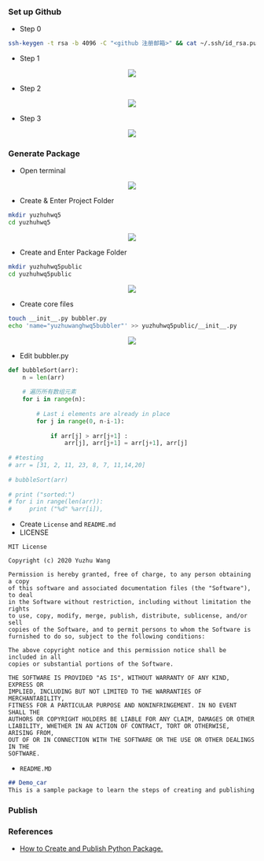 ### Set up Github
- Step 0
```sh
ssh-keygen -t rsa -b 4096 -C "<github 注册邮箱>" && cat ~/.ssh/id_rsa.pub.pub
```
- Step 1
<div style="text-align:center; margin:auto"><img src="img/2020-01-14-01-18-35.png"></div>

- Step 2
<div style="text-align:center; margin:auto"><img src="img/2020-01-14-01-19-34.png"></div>

- Step 3
<div style="text-align:center; margin:auto"><img src="img/2020-01-14-01-22-17.png"></div>

### Generate Package

- Open terminal
<div style="text-align:center; margin:auto"><img src="img/2020-01-14-00-57-48.png"></div>

- Create & Enter Project Folder
```sh
mkdir yuzhuhwq5
cd yuzhuhwq5
```
<div style="text-align:center; margin:auto"><img src="img/2020-01-14-00-59-30.png"></div>

- Create and Enter Package Folder
```sh
mkdir yuzhuhwq5public
cd yuzhuhwq5public
```
<div style="text-align:center; margin:auto"><img src="img/2020-01-14-01-01-31.png"></div>

- Create core files
```sh
touch __init__.py bubbler.py
echo 'name="yuzhuwanghwq5bubbler"' >> yuzhuhwq5public/__init__.py
```
<div style="text-align:center; margin:auto"><img src="img/2020-01-14-01-05-55.png"></div>

- Edit bubbler.py
```py
def bubbleSort(arr):
    n = len(arr)
 
    # 遍历所有数组元素
    for i in range(n):
 
        # Last i elements are already in place
        for j in range(0, n-i-1):
 
            if arr[j] > arr[j+1] :
                arr[j], arr[j+1] = arr[j+1], arr[j]
 
# #testing
# arr = [31, 2, 11, 23, 8, 7, 11,14,20]
 
# bubbleSort(arr)
 
# print ("sorted:")
# for i in range(len(arr)):
#     print ("%d" %arr[i]),
```
- Create `License` and `README.md`
- LICENSE
```license
MIT License

Copyright (c) 2020 Yuzhu Wang

Permission is hereby granted, free of charge, to any person obtaining a copy
of this software and associated documentation files (the "Software"), to deal
in the Software without restriction, including without limitation the rights
to use, copy, modify, merge, publish, distribute, sublicense, and/or sell
copies of the Software, and to permit persons to whom the Software is
furnished to do so, subject to the following conditions:

The above copyright notice and this permission notice shall be included in all
copies or substantial portions of the Software.

THE SOFTWARE IS PROVIDED "AS IS", WITHOUT WARRANTY OF ANY KIND, EXPRESS OR
IMPLIED, INCLUDING BUT NOT LIMITED TO THE WARRANTIES OF MERCHANTABILITY,
FITNESS FOR A PARTICULAR PURPOSE AND NONINFRINGEMENT. IN NO EVENT SHALL THE
AUTHORS OR COPYRIGHT HOLDERS BE LIABLE FOR ANY CLAIM, DAMAGES OR OTHER
LIABILITY, WHETHER IN AN ACTION OF CONTRACT, TORT OR OTHERWISE, ARISING FROM,
OUT OF OR IN CONNECTION WITH THE SOFTWARE OR THE USE OR OTHER DEALINGS IN THE
SOFTWARE.
```
- `README.MD`
```md
## Demo_car
This is a sample package to learn the steps of creating and publishing package.
```




### Publish


### References
- [How to Create and Publish Python Package.](https://dev.to/umeshdhakar/how-to-create-and-publish-python-package-62o)